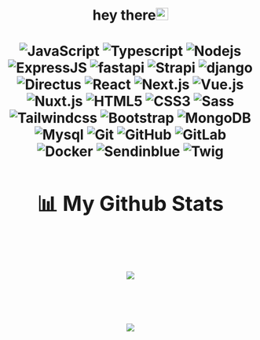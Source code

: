 
<div align='center' ><h1> hey there<img src="https://media.giphy.com/media/hvRJCLFzcasrR4ia7z/giphy.gif" width="25px"> <h1>
<div>


![JavaScript](https://img.shields.io/badge/-JavaScript-black?style=flat-square&logo=javascript)
![Typescript](https://img.shields.io/badge/-Typescript-007ACC?style=flat-square&logo=typescript)
![Nodejs](https://img.shields.io/badge/-Nodejs-black?style=flat-square&logo=Node.js)
![ExpressJS](https://img.shields.io/badge/-ExpressJS-c7b198?style=plastic&logo=ExpressJS)
![fastapi](https://img.shields.io/badge/-fasiapi-c7b198?style=plastic&logo=fastapi)
![Strapi](https://img.shields.io/badge/-Strapi-black?style=flat-square&logo=Strapi)
![django](https://img.shields.io/badge/-django-black?style=flat-square&logo=django)
![Directus](https://img.shields.io/badge/-Directus-black?style=flat-square&logo=Directus)
![React](https://img.shields.io/badge/-React-black?style=flat-square&logo=react)
![Next.js](https://img.shields.io/badge/-Next.js-black?style=flat-square&logo=Next.js)
![Vue.js](https://img.shields.io/badge/-Vue.js-black?style=flat-square&logo=Vue.js)
![Nuxt.js](https://img.shields.io/badge/-Nuxt.js-black?style=flat-square&logo=Nuxt.js)
![HTML5](https://img.shields.io/badge/-HTML5-E34F26?style=flat-square&logo=html5&logoColor=white)
![CSS3](https://img.shields.io/badge/-CSS3-1572B6?style=flat-square&logo=css3)
![Sass](https://img.shields.io/badge/-Sacc-black?style=flat-square&logo=Sass)
![Tailwindcss](https://img.shields.io/badge/-Tailwindcss-563D7C?style=flat-square&logo=Tailwindcss)
![Bootstrap](https://img.shields.io/badge/-Bootstrap-563D7C?style=flat-square&logo=bootstrap)
![MongoDB](https://img.shields.io/badge/-MongoDB-black?style=flat-square&logo=mongodb)
![Mysql](https://img.shields.io/badge/-Mysql-black?style=flat-square&logo=Mysql)
![Git](https://img.shields.io/badge/-Git-black?style=flat-square&logo=git)
![GitHub](https://img.shields.io/badge/-GitHub-181717?style=flat-square&logo=github)
![GitLab](https://img.shields.io/badge/-GitLab-181717?style=flat-square&logo=gitLab)
![Docker](https://img.shields.io/badge/-Docker-181717?style=flat-square&logo=Docker)
![Sendinblue](https://img.shields.io/badge/-Sendinblue-181717?style=flat-square&logo=Sendinblue)
![Twig](https://img.shields.io/badge/-Twig-181717?style=flat-square&logo=Twig)
 
## 📊 My Github Stats
<p align="center">

<br/> 
<p align="center">
<img align="center" src="https://github-readme-stats.vercel.app/api/top-langs/?username=Hamidreza-khushab&theme=react&line_height=27&layout=compact" />
<p/>
<br>
<p align="center">
  <img src="https://capsule-render.vercel.app/api?type=waving&color=gradient&height=60&section=footer"/>
</p>
 
 
              



